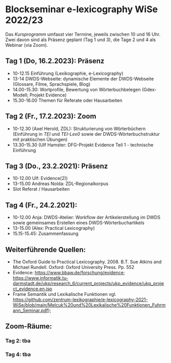 #  Blockseminar e-lexicography WiSe 2022/23

Das *Kursprogramm* umfasst vier Termine, jeweils zwischen 10 und 16 Uhr.
Zwei davon sind als Präsenz geplant (Tag 1 und 3), die Tage 2 und 4 als Webinar (via Zoom).

## Tag 1 (Do, 16.2.2023): Präsenz
* 10-12.15 Einführung (Lexikographie, e-Lexicography)
* 13-14 DWDS-Webseite: dynamische Elemente der DWDS-Webseite (Glossare, Filme, Sprachspiele, Blog)
* 14.00-15.30: Wortprofile, Bewertung von Wörterbuchbelegen (Gdex-Modell; Projekt Evidence) 
* 15.30-16.00 Themen für Referate oder Hausarbeiten

## Tag 2 (Fr., 17.2.2023): Zoom
* 10-12.30 (Axel Herold, ZDL): Strukturierung von Wörterbüchern (Einführung in *TEI* und *TEI-Lex0* sowie der DWDS-Wörterbuchstruktur mit praktischen Übungen)
* 13.30-15.30 (Ulf Hamster: DFG-Projekt Evidence Teil 1 - technische Einführung 

## Tag 3 (Do., 23.2.2021): Präsenz
* 10-12.00 Ulf: Evidence(2)) 
* 13-15.00 Andreas Nolda: ZDL-Regionalkorpus
* Slot Referat / Hausarbeiten

## Tag 4 (Fr., 24.2.2021):
* 10-12.00 Anja: DWDS-Atelier: Workflow der Artikelerstellung im DWDS sowie gemeinsames Erstellen eines DWDS-Wörterbuchartikels
* 13-15.00 (Alex: Practical Lexicography)
* 15.15-15.45: Zusammenfassung

## Weiterführende Quellen:
* The Oxford Guide to Practical Lexicography. 2008. B.T. Sue Atkins and Michael Rundell. Oxford: Oxford University Press. Pp. 552
* Evidence: https://www.bbaw.de/forschung/evidence; https://www.informatik.tu-darmstadt.de/ukp/research_6/current_projects/ukp_evidence/ukp_project_evidence.en.jsp
* Frame Semantik und Lexikalische Funktionen vgl. https://github.com/zentrum-lexikographie/e-lexicography-2021-WiSe/blob/main/Melcuk%20und%20Lexikalische%20Funktionen_Fuhrmann_Seminar.pdf);

## Zoom-Räume:
### Tag 2: tba
### Tag 4: tba 
